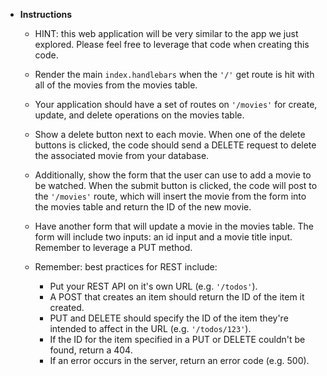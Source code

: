* **Instructions**

  <!-- * Create a full-stack application with Express, MySQL and Handlebars. -->

    * HINT: this web application will be very similar to the app we just explored. Please feel free to leverage that code when creating this code.

  <!-- * Create a `schema.sql` file. Inside of that file, do the following: -->

    <!-- 1. Make a database called moviePlannerDB -->

    <!-- 2. Inside of that database make a movies table which will contain a movie column and an id column. The id will be automatically incremented while also being the primary key. -->

    <!-- 3. Run your `schema.sql` file within MySQL Workbench before moving onto the next steps. -->

  <!-- * In your server.js file, you will create four routes: `get`, `post`, `put`, and `delete`. -->

    * Render the main `index.handlebars` when the `'/'` get route is hit with all of the movies from the movies table.

    * Your application should have a set of routes on `'/movies'` for create, update, and delete operations on the movies table.

    * Show a delete button next to each movie. When one of the delete buttons is clicked, the code should send a DELETE request to  delete the associated movie from your database.

    * Additionally, show the form that the user can use to add a movie to be watched.  When the submit button is clicked, the code will post to the `'/movies'` route, which will insert the movie from the form into the movies table and return the ID of the new movie.

    * Have another form that will update a movie in the movies table. The form will include two inputs: an id input and a movie title input. Remember to leverage a PUT method.

    * Remember: best practices for REST include:
      * Put your REST API on it's own URL (e.g. `'/todos'`).
      * A POST that creates an item should return the ID of the item it created.
      * PUT and DELETE should specify the ID of the item they're intended to affect in the URL (e.g. `'/todos/123'`).
      * If the ID for the item specified in a PUT or DELETE couldn't be found, return a 404.
      * If an error occurs in the server, return an error code (e.g. 500).
